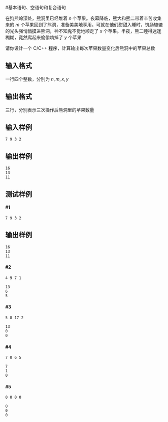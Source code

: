 #基本语句、空语句和复合语句

在狗熊岭深处，熊洞里已经堆着 $n$ 个苹果。夜幕降临，熊大和熊二带着辛苦收集来的 $m$ 个苹果回到了熊洞，准备美美地享用。可就在他们甜甜入睡时，饥肠辘辘的光头强悄悄摸进熊洞，神不知鬼不觉地顺走了 $x$ 个苹果。半夜，熊二睡得迷迷糊糊，竟然爬起来偷偷啃掉了 $y$ 个苹果

请你设计一个 C/C++ 程序，计算输出每次苹果数量变化后熊洞中的苹果总数

## 输入格式

一行四个整数，分别为 $n, m, x, y$

## 输出格式

三行，分别表示三次操作后熊洞里的苹果数量

## 输入样例 

```
7 9 3 2
```

## 输出样例

```
16
13
11
```

## 测试样例
#### #1
``` 
7 9 3 2
```

## 输出样例

```
16
13
11
```
#### #2
```
4 9 7 1
```
```
13
6
5
```
#### #3
```
5 8 17 2
```
```
13
0
0
```
#### #4
```
7 0 6 5
```
```
7
1
0
```
#### #5
```
0 0 0 0
```
```
0
0
0
```

